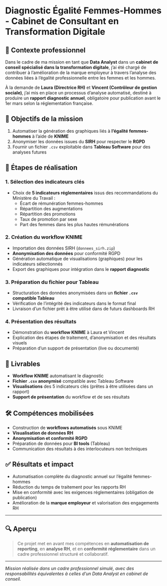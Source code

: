 # Diagnostic Égalité Femmes-Hommes - Cabinet de Consultant en Transformation Digitale

## 📌 Contexte professionnel

Dans le cadre de ma mission en tant que **Data Analyst** dans un **cabinet de conseil spécialisé dans la transformation digitale**, j’ai été chargé de contribuer à l’amélioration de la marque employeur à travers l’analyse des données liées à l’égalité professionnelle entre les femmes et les hommes.

À la demande de **Laura (Directrice RH)** et **Vincent (Contrôleur de gestion sociale)**, j’ai mis en place un processus d’analyse automatisé, destiné à produire un **rapport diagnostic annuel**, obligatoire pour publication avant le 1er mars selon la réglementation française.

## 🎯 Objectifs de la mission

1. Automatiser la génération des graphiques liés à **l’égalité femmes-hommes** à l’aide de **KNIME**
2. Anonymiser les données issues du **SIRH** pour respecter le **RGPD**
3. Fournir un fichier `.csv` exploitable dans **Tableau Software** pour des analyses futures

## 🧩 Étapes de réalisation

### 1. Sélection des indicateurs clés

- Choix de **5 indicateurs réglementaires** issus des recommandations du Ministère du Travail :
  - Écart de rémunération femmes-hommes
  - Répartition des augmentations
  - Répartition des promotions
  - Taux de promotion par sexe
  - Part des femmes dans les plus hautes rémunérations

### 2. Création du workflow KNIME

- Importation des données SIRH (`donnees_sirh.zip`)
- **Anonymisation des données** pour conformité RGPD
- Génération automatique de visualisations (graphiques) pour les indicateurs sélectionnés
- Export des graphiques pour intégration dans le **rapport diagnostic**

### 3. Préparation du fichier pour Tableau

- Structuration des données anonymisées dans un **fichier `.csv` compatible Tableau**
- Vérification de l’intégrité des indicateurs dans le format final
- Livraison d’un fichier prêt à être utilisé dans de futurs dashboards RH

### 4. Présentation des résultats

- Démonstration du **workflow KNIME** à Laura et Vincent
- Explication des étapes de traitement, d’anonymisation et des résultats visuels
- Préparation d’un support de présentation (live ou documenté)

## 📂 Livrables

- **Workflow KNIME** automatisant le diagnostic
- **Fichier `.csv` anonymisé** compatible avec Tableau Software
- **Visualisations** des 5 indicateurs clés (prêtes à être utilisées dans un rapport)
- **Support de présentation** du workflow et de ses résultats

## 🛠️ Compétences mobilisées

- Construction de **workflows automatisés** sous KNIME
- **Visualisation de données RH**
- **Anonymisation et conformité RGPD**
- Préparation de données pour **BI tools** (Tableau)
- Communication des résultats à des interlocuteurs non techniques

## ✅ Résultats et impact

- Automatisation complète du diagnostic annuel sur l’égalité femmes-hommes
- Réduction du temps de traitement pour les rapports RH
- Mise en conformité avec les exigences réglementaires (obligation de publication)
- Amélioration de la **marque employeur** et valorisation des engagements RH

---

## 🔍 Aperçu

> Ce projet met en avant mes compétences en **automatisation de reporting**, en **analyse RH**, et en **conformité réglementaire** dans un cadre professionnel structuré et collaboratif.

---

*Mission réalisée dans un cadre professionnel simulé, avec des responsabilités équivalentes à celles d’un Data Analyst en cabinet de conseil.*
